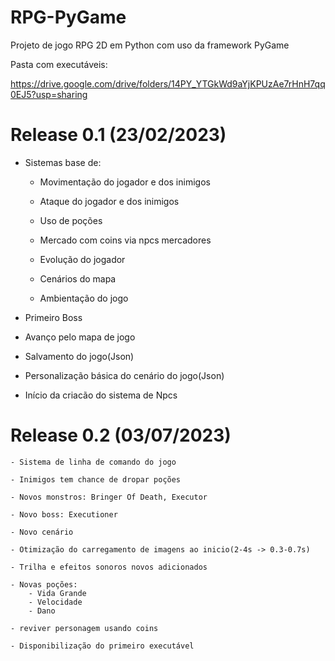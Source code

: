 # RPG-PyGame

Projeto de jogo RPG 2D em Python com uso da framework PyGame

Pasta com executáveis:

https://drive.google.com/drive/folders/14PY_YTGkWd9aYjKPUzAe7rHnH7qq0EJ5?usp=sharing

# Release 0.1 (23/02/2023)

  - Sistemas base de:
    
    - Movimentação do jogador e dos inimigos
    
    - Ataque do jogador e dos inimigos
    
    - Uso de poções
    
    - Mercado com coins via npcs mercadores
    
    - Evolução do jogador
    
    - Cenários do mapa
    
    - Ambientação do jogo
    
  - Primeiro Boss
  
  - Avanço pelo mapa de jogo 
  
  - Salvamento do jogo(Json)
  
  - Personalização básica do cenário do jogo(Json)

  - Início da criacão do sistema de Npcs

# Release 0.2 (03/07/2023)

    - Sistema de linha de comando do jogo
    
    - Inimigos tem chance de dropar poções
    
    - Novos monstros: Bringer Of Death, Executor
    
    - Novo boss: Executioner
    
    - Novo cenário
    
    - Otimização do carregamento de imagens ao inicio(2-4s -> 0.3-0.7s)
    
    - Trilha e efeitos sonoros novos adicionados
    
    - Novas poções:
        - Vida Grande
        - Velocidade
        - Dano
    
    - reviver personagem usando coins
    
    - Disponibilização do primeiro executável
